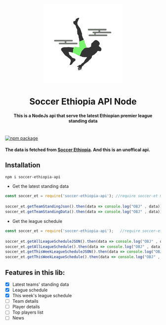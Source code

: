 <p align="center">
	<img src="https://github.com/brookmg/Soccer-Ethiopia-API/blob/master/soccer_ethiopia_api.png?raw=true" alt="Soccer Ethiopia" /><br>
	<h1 align="center"> Soccer Ethiopia API Node</h1>
	<h4 align="center"> This is a NodeJs api that serve the latest Ethiopian premier league standing data </h4>
</p>

#
[![npm package](https://nodei.co/npm/soccer-ethiopia-api.png?downloads=true&downloadRank=true&stars=true)](https://nodei.co/npm/soccer-ethiopia-api/)

#### The data is fetched from [Soccer Ethiopia](http://soccerethiopia.net). And this is an unoffical api.

## Installation
```batch
npm i soccer-ethiopia-api
```

* Get the latest standing data
```javascript
const soccer_et = require('soccer-ethiopia-api'); //require soccer-et module

soccer_et.getTeamStandingJson().then(data => console.log("OBJ" , data)); // Get the latest standing data as json
soccer_et.getTeamStandingData().then(data => console.log("OBJ" , data)); // Get the latest standing data as an array
```

* Get the league schedule
```javascript
const soccer_et = require('soccer-ethiopia-api');   //require soccer-et module

soccer_et.getAllLeagueScheduleJSON().then(data => console.log("OBJ" , data)); // Get the league schedule as json (All of it)
soccer_et.getAllLeagueSchedule().then(data => console.log("OBJ" , data)); // Get the league schedule as an array (All of it)
soccer_et.getThisWeekLeagueScheduleJSON().then(data => console.log("OBJ" , data)); // Get this week's league schedule as json
soccer_et.getThisWeekLeagueSchedule().then(data => console.log("OBJ" , data)); // Get this week's league schedule as an array
```

## Features in this lib:
- [x] Latest teams' standing data
- [x] League schedule
- [x] This week's league schedule
- [ ] Team details
- [ ] Player details
- [ ] Top players list
- [ ] News